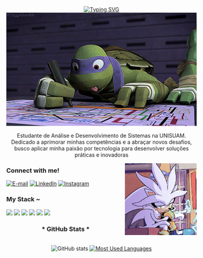 
<div align="center">
  <a href="https://git.io/typing-svg"><img src="https://readme-typing-svg.demolab.com?font=Pixelify+Sans&size=30&pause=1000&color=FFB02F&background=FF252F00&center=true&vCenter=true&repeat=false&width=435&lines=Bem+vindo+ao+meu+github!+" alt="Typing SVG" /></a>
</div>

<div align="center">
  <img alt="Donnie" src="src/DonnieDumby.png" style="height: 300px; object-fit: cover; object-position: center;">
</div>




<p align="center">Estudante de Análise e Desenvolvimento de Sistemas na UNISUAM. Dedicado a aprimorar minhas competências e a abraçar novos desafios, busco aplicar minha paixão por tecnologia para desenvolver soluções práticas e inovadoras</p>

  


<img align="right" alt="Silver the Hedgehog" height="190px" src="src/Silver.jpg">

<h3 align="left">Connect with me!</h3>

[![E-mail](https://img.shields.io/badge/-Email-000?style=for-the-badge&logo=microsoft-outlook&logoColor=FF00F6&color:FFF)](mailto:eduardo.williamf188@gmail.com)
[![LinkedIn](https://img.shields.io/badge/-LinkedIn-000?style=for-the-badge&logo=linkedin&logoColor=FF00F6&color:FFF)](https://www.linkedin.com/in/eduardo-william/)
[![Instagram](https://img.shields.io/badge/-Instagram-000?style=for-the-badge&logo=instagram&logoColor=FF00F6&color:FFF)](https://www.instagram.com//)


<h3 align="left">My Stack ~</h3>

<div align="left">
  <img src="https://cdn.jsdelivr.net/gh/devicons/devicon@latest/icons/html5/html5-original.svg" height="60" />
  <img src="https://cdn.jsdelivr.net/gh/devicons/devicon@latest/icons/css3/css3-original-wordmark.svg" height="70"/>
  <img src="https://cdn.jsdelivr.net/gh/devicons/devicon@latest/icons/javascript/javascript-original.svg" height="60" />
  <img src="https://cdn.jsdelivr.net/gh/devicons/devicon@latest/icons/python/python-original.svg" height="60"/>     
  <img src="https://cdn.jsdelivr.net/gh/devicons/devicon@latest/icons/nodejs/nodejs-plain.svg" height="60" />
  <img src="https://cdn.jsdelivr.net/gh/devicons/devicon@latest/icons/selenium/selenium-original.svg" height="60" />
          
          
</div>



<div style="text-align: center;" align="center">
  <h3>* GitHub Stats *</h3>
  <br>
  <img src="http://github-profile-summary-cards.vercel.app/api/cards/profile-details?username=EduardoWill&theme=slateorange" alt="GitHub stats">

  <a href="https://github.com/mari4souza/github-readme-stats">
    <img src="http://github-profile-summary-cards.vercel.app/api/cards/repos-per-language?username=EduardoWill&theme=slateorange" alt="Most Used Languages">
  </a>
</div>


#



